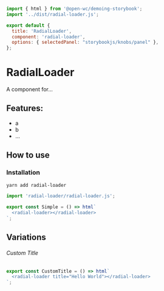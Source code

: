 ```js script
import { html } from '@open-wc/demoing-storybook';
import '../dist/radial-loader.js';

export default {
  title: 'RadialLoader',
  component: 'radial-loader',
  options: { selectedPanel: "storybookjs/knobs/panel" },
};
```

# RadialLoader

A component for...

## Features:

- a
- b
- ...

## How to use

### Installation

```bash
yarn add radial-loader
```

```js
import 'radial-loader/radial-loader.js';
```

```js preview-story
export const Simple = () => html`
  <radial-loader></radial-loader>
`;
```

## Variations

###### Custom Title

```js preview-story
export const CustomTitle = () => html`
  <radial-loader title="Hello World"></radial-loader>
`;
```
